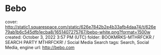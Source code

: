 # Bebo

cover: http://static1.squarespace.com/static/626e7842b2e4b33afb4daa74/t/626e79ab1b6c545dfb1ecba8/1651407275767/bebo-white.png?format=1500w
created: October 3, 2022 3:57 PM (UTC)
folder: BOOKMRKS-MTHRFCKR / SEARCH PARTY MTHRFCKR! / Social Media Search
tags: Search, Social Media, engine
url: http://bebo.com